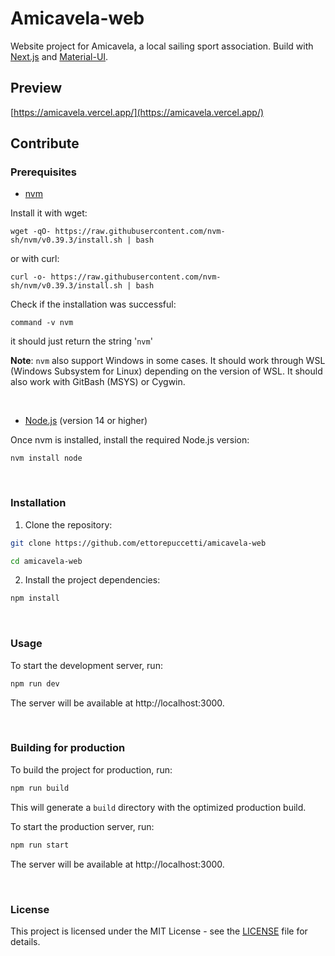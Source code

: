 # Amicavela-web
Website project for Amicavela, a local sailing sport association. Build with [Next.js](https://nextjs.org/) and [Material-UI](https://material-ui.com/).
## Preview
[https://amicavela.vercel.app/](https://amicavela.vercel.app/)

## Contribute
### Prerequisites

- [nvm](https://github.com/nvm-sh/nvm#installing-and-updating)

Install it with wget:
```
wget -qO- https://raw.githubusercontent.com/nvm-sh/nvm/v0.39.3/install.sh | bash
```

or with curl:

```
curl -o- https://raw.githubusercontent.com/nvm-sh/nvm/v0.39.3/install.sh | bash
```

Check if the installation was successful:
```
command -v nvm
```
it should just return the string '`nvm`'

<b>Note</b>: `nvm` also support Windows in some cases. It should work through WSL (Windows Subsystem for Linux) depending on the version of WSL. It should also work with GitBash (MSYS) or Cygwin.

<br>
  
- [Node.js](https://nodejs.org/en/download/) (version 14 or higher)

Once nvm is installed, install the required Node.js version:
```
nvm install node
```
<br>

### Installation

1. Clone the repository:

```sh
git clone https://github.com/ettorepuccetti/amicavela-web

cd amicavela-web
```

2. Install the project dependencies:

```sh
npm install
```

<br>

### Usage

To start the development server, run:

```sh
npm run dev
```

The server will be available at http://localhost:3000.

<br>

### Building for production

To build the project for production, run:

```sh
npm run build
```

This will generate a `build` directory with the optimized production build.

To start the production server, run:

```sh
npm run start
```

The server will be available at http://localhost:3000.

<br>

### License

This project is licensed under the MIT License - see the [LICENSE](LICENSE) file for details.
